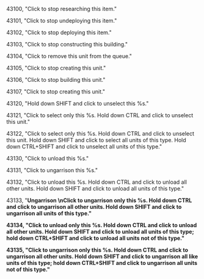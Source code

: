 ﻿43100, "Click to stop researching this item."

43101, "Click to stop undeploying this item."

43102, "Click to stop deploying this item."

43103, "Click to stop constructing this building."

43104, "Click to remove this unit from the queue."

43105, "Click to stop creating this unit."

43106, "Click to stop building this unit."

43107, "Click to stop creating this unit."

43120, "Hold down SHIFT and click to unselect this %s."

43121, "Click to select only this %s. Hold down CTRL and click to unselect this unit."

43122, "Click to select only this %s. Hold down CTRL and click to unselect this unit. Hold down SHIFT and click to select all units of this type. Hold down CTRL+SHIFT and click to unselect all units of this type."

43130, "Click to unload this %s."

43131, "Click to ungarrison this %s."

43132, "Click to unload this %s. Hold down CTRL and click to unload all other units. Hold down SHIFT and click to unload all units of this type."

43133, "<b>Ungarrison<b> \nClick to ungarrison only this %s. Hold down CTRL and click to ungarrison all other units. Hold down SHIFT and click to ungarrison all units of this type."

43134, "Click to unload only this %s. Hold down CTRL and click to unload all other units. Hold down SHIFT and click to unload all units of this type; hold down CTRL+SHIFT and click to unload all units not of this type."

43135, "Click to ungarrison only this %s. Hold down CTRL and click to ungarrison all other units. Hold down SHIFT and click to ungarrison all like units of this type; hold down CTRL+SHIFT and click to ungarrison all units not of this type."

